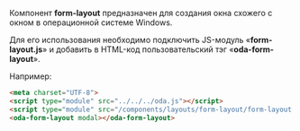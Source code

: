 Компонент **form-layout** предназначен для создания окна схожего с окном в операционной системе Windows.

Для его использования необходимо подключить JS-модуль «**form-layout.js**» и добавить в HTML-код пользовательский тэг «**oda-form-layout**».

Например:

```html _run_line_edit_[demo.html]_h=300_
<meta charset="UTF-8">
<script type="module" src="../../../oda.js"></script>
<script type="module" src="/components/layouts/form-layout/form-layout.js"></script>
<oda-form-layout modal></oda-form-layout>
```